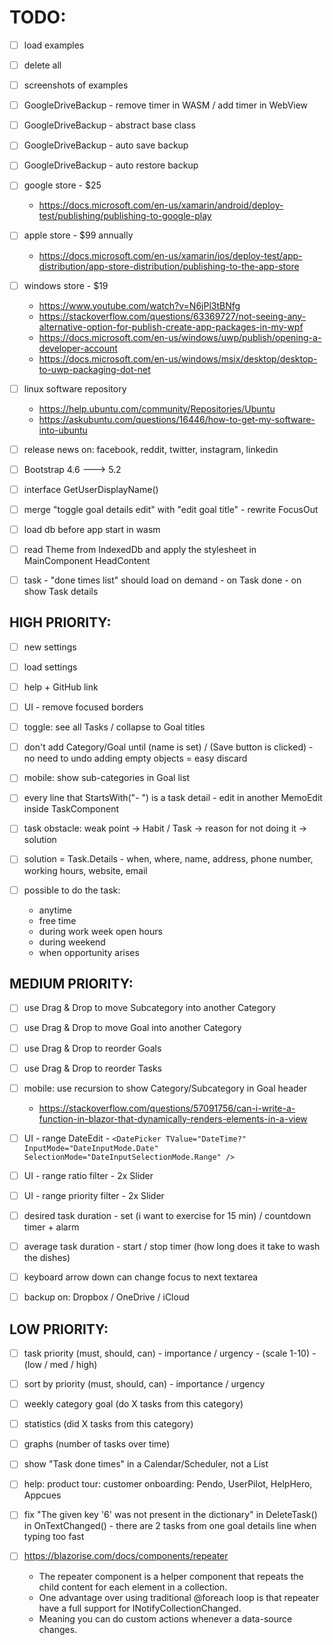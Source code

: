 # TODO:

- [ ] load examples
- [ ] delete all
- [ ] screenshots of examples
- [ ] GoogleDriveBackup - remove timer in WASM / add timer in WebView
- [ ] GoogleDriveBackup - abstract base class
- [ ] GoogleDriveBackup - auto save backup
- [ ] GoogleDriveBackup - auto restore backup



- [ ] google store - $25
    - https://docs.microsoft.com/en-us/xamarin/android/deploy-test/publishing/publishing-to-google-play

- [ ] apple store - $99 annually
    - https://docs.microsoft.com/en-us/xamarin/ios/deploy-test/app-distribution/app-store-distribution/publishing-to-the-app-store

- [ ] windows store - $19
    - https://www.youtube.com/watch?v=N6jPl3tBNfg
    - https://stackoverflow.com/questions/63369727/not-seeing-any-alternative-option-for-publish-create-app-packages-in-my-wpf
    - https://docs.microsoft.com/en-us/windows/uwp/publish/opening-a-developer-account
    - https://docs.microsoft.com/en-us/windows/msix/desktop/desktop-to-uwp-packaging-dot-net

- [ ] linux software repository
    - https://help.ubuntu.com/community/Repositories/Ubuntu
    - https://askubuntu.com/questions/16446/how-to-get-my-software-into-ubuntu

- [ ] release news on: facebook, reddit, twitter, instagram, linkedin



- [ ] Bootstrap 4.6 ---> 5.2

- [ ] interface GetUserDisplayName()



- [ ] merge "toggle goal details edit" with "edit goal title" - rewrite FocusOut

- [ ] load db before app start in wasm
- [ ] read Theme from IndexedDb and apply the stylesheet in MainComponent HeadContent

- [ ] task - "done times list" should load on demand - on Task done - on show Task details

## HIGH PRIORITY:

- [ ] new settings
- [ ] load settings
- [ ] help + GitHub link

- [ ] UI - remove focused borders

- [ ] toggle: see all Tasks / collapse to Goal titles

- [ ] don't add Category/Goal until (name is set) / (Save button is clicked) - no need to undo adding empty objects = easy discard

- [ ] mobile: show sub-categories in Goal list

- [ ] every line that StartsWith("- ") is a task detail - edit in another MemoEdit inside TaskComponent

- [ ] task obstacle: weak point -> Habit / Task -> reason for not doing it -> solution
- [ ] solution = Task.Details - when, where, name, address, phone number, working hours, website, email
- [ ] possible to do the task:
    - anytime
    - free time
    - during work week open hours
    - during weekend
    - when opportunity arises

## MEDIUM PRIORITY:

- [ ] use Drag & Drop to move Subcategory into another Category
- [ ] use Drag & Drop to move Goal into another Category
- [ ] use Drag & Drop to reorder Goals
- [ ] use Drag & Drop to reorder Tasks

- [ ] mobile: use recursion to show Category/Subcategory in Goal header
    - https://stackoverflow.com/questions/57091756/can-i-write-a-function-in-blazor-that-dynamically-renders-elements-in-a-view

- [ ] UI - range DateEdit - `<DatePicker TValue="DateTime?" InputMode="DateInputMode.Date" SelectionMode="DateInputSelectionMode.Range" />`
- [ ] UI - range ratio filter - 2x Slider
- [ ] UI - range priority filter - 2x Slider

- [ ] desired task duration - set (i want to exercise for 15 min) / countdown timer + alarm
- [ ] average task duration - start / stop timer (how long does it take to wash the dishes)

- [ ] keyboard arrow down can change focus to next textarea

- [ ] backup on: Dropbox / OneDrive / iCloud

## LOW PRIORITY:

- [ ] task priority (must, should, can) - importance / urgency - (scale 1-10) - (low / med / high)
- [ ] sort by priority (must, should, can) - importance / urgency

- [ ] weekly category goal (do X tasks from this category)
- [ ] statistics (did X tasks from this category)
- [ ] graphs (number of tasks over time)

- [ ] show "Task done times" in a Calendar/Scheduler, not a List

- [ ] help: product tour: customer onboarding: Pendo, UserPilot, HelpHero, Appcues

- [ ] fix "The given key '6' was not present in the dictionary" in DeleteTask() in OnTextChanged() - there are 2 tasks from one goal details line when typing too fast

- [ ] https://blazorise.com/docs/components/repeater
    - The repeater component is a helper component that repeats the child content for each element in a collection.
    - One advantage over using traditional @foreach loop is that repeater have a full support for INotifyCollectionChanged.
    - Meaning you can do custom actions whenever a data-source changes.